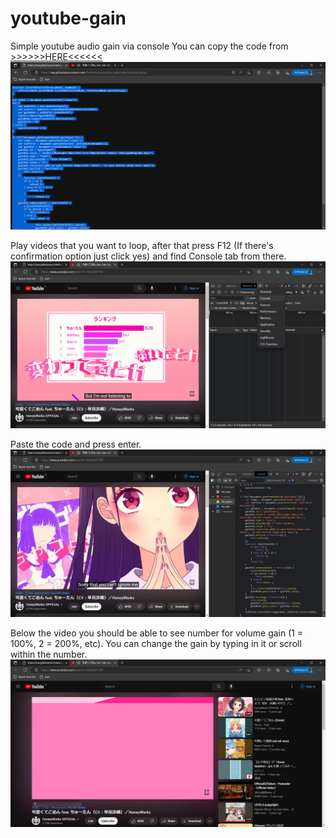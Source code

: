 # youtube-gain
Simple youtube audio gain via console
You can copy the code from [>>>>>>HERE<<<<<<](https://raw.githubusercontent.com/TheReVeaLz/youtube-gain/main/youtubeGain.js)
![alt text](https://raw.githubusercontent.com/TheReVeaLz/youtube-gain/main/TutorialImages/1.png)

Play videos that you want to loop, after that press F12 (If there's confirmation option just click yes) and find Console tab from there.
![alt text](https://raw.githubusercontent.com/TheReVeaLz/youtube-gain/main/TutorialImages/2.png)

Paste the code and press enter.
![alt text](https://raw.githubusercontent.com/TheReVeaLz/youtube-gain/main/TutorialImages/3.png)

Below the video you should be able to see number for volume gain (1 = 100%, 2 = 200%, etc).
You can change the gain by typing in it or scroll within the number.
![alt text](https://raw.githubusercontent.com/TheReVeaLz/youtube-gain/main/TutorialImages/4.png)
